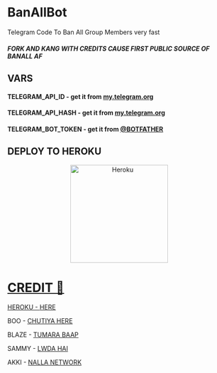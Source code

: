# BanAllBot
Telegram Code To Ban All Group Members very fast
##### FORK AND KANG WITH CREDITS CAUSE FIRST PUBLIC SOURCE OF BANALL AF


## VARS

#### TELEGRAM_API_ID - get it from [my.telegram.org](https://my.telegram.org) 
#### TELEGRAM_API_HASH - get it from [my.telegram.org](https://my.telegram.org) 
#### TELEGRAM_BOT_TOKEN - get it from [@BOTFATHER](https://t.me/BOTFATHER) 
## DEPLOY TO HEROKU

<p align="center"><a href="https://heroku.com/deploy?template=https://github.com/TeamRaichu/BanAllBot"><img align="center" alt="Heroku" width="220px" src="https://www.nicepng.com/png/full/223-2233246_heroku-logo-salesforce-heroku.png"></p>
 

# CREDIT 📝

HEROKU - [HERE](https://heroku.com/deploy?template=https://github.com/decentboyy/banall) 

BOO - [CHUTIYA HERE](t.me/Timesisnotwaiting) 

BLAZE - [TUMARA BAAP](t.me/XRaichu) 

SAMMY - [LWDA HAI](t.me/RaiChuXD) 

AKKI - [NALLA NETWORK](t.me/Godfatherakki) 


